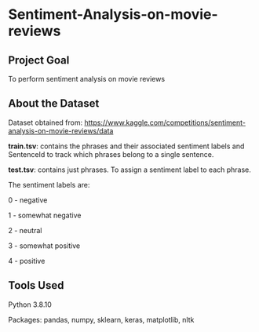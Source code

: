 # Sentiment-Analysis-on-movie-reviews

## **Project Goal**
To perform sentiment analysis on movie reviews

## **About the Dataset**
Dataset obtained from: https://www.kaggle.com/competitions/sentiment-analysis-on-movie-reviews/data

**train.tsv**: contains the phrases and their associated sentiment labels and SentenceId to track which phrases belong to a single sentence.

**test.tsv**: contains just phrases. To assign a sentiment label to each phrase.

The sentiment labels are:

0 - negative

1 - somewhat negative

2 - neutral

3 - somewhat positive

4 - positive

## Tools Used
Python 3.8.10

Packages: pandas, numpy, sklearn, keras, matplotlib, nltk
